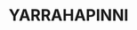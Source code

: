 ---
lastmod: '2025-04-06T06:05:20+00:00'
latitude: -30.816097
layout: suburb
longitude: 152.831369
postcode: '2441'
state: NSW
title: YARRAHAPINNI
url: /nsw/yarrahapinni/
---
